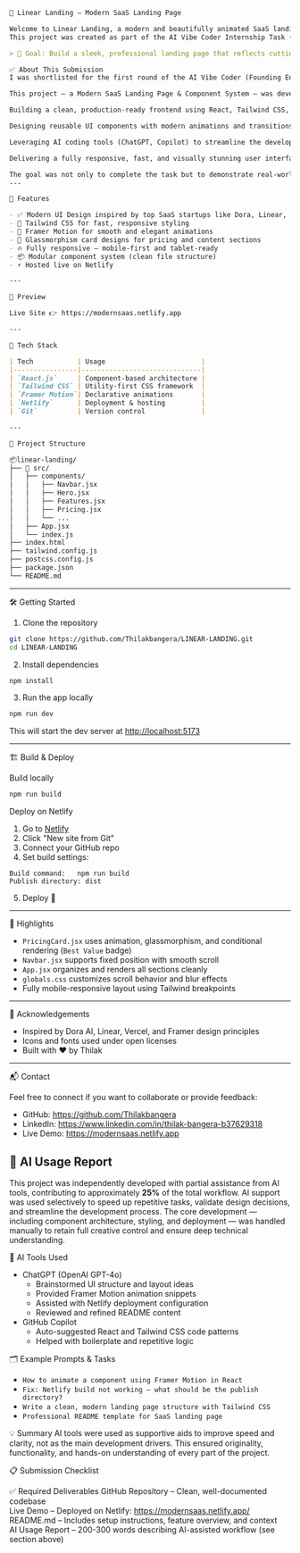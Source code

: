 ```markdown
🚀 Linear Landing – Modern SaaS Landing Page

Welcome to Linear Landing, a modern and beautifully animated SaaS landing page built with React, Tailwind CSS, Framer Motion, and deployed on Netlify.  
This project was created as part of the AI Vibe Coder Internship Task (Task B) by ADmyBRAND.

> 🎯 Goal: Build a sleek, professional landing page that reflects cutting-edge design and user-first experience.

✅ About This Submission
I was shortlisted for the first round of the AI Vibe Coder (Founding Engineer) Internship at ADmyBRAND, and successfully moved forward to submit the task as part of the evaluation process.

This project — a Modern SaaS Landing Page & Component System — was developed in response to Task B, focusing on:

Building a clean, production-ready frontend using React, Tailwind CSS, and Framer Motion

Designing reusable UI components with modern animations and transitions

Leveraging AI coding tools (ChatGPT, Copilot) to streamline the development process

Delivering a fully responsive, fast, and visually stunning user interface

The goal was not only to complete the task but to demonstrate real-world frontend engineering capabilities, speed of development using AI assistance, and an eye for user experience — all of which are critical in a fast-moving startup environment.
---

🌟 Features

- ✅ Modern UI Design inspired by top SaaS startups like Dora, Linear, and Vercel
- 🎨 Tailwind CSS for fast, responsive styling
- 🎥 Framer Motion for smooth and elegant animations
- 🧊 Glassmorphism card designs for pricing and content sections
- 🔥 Fully responsive – mobile-first and tablet-ready
- 📦 Modular component system (clean file structure)
- ⚡ Hosted live on Netlify

---

📸 Preview

Live Site 👉 https://modernsaas.netlify.app

---

🧩 Tech Stack

| Tech           | Usage                        |
|----------------|------------------------------|
| `React.js`     | Component-based architecture |
| `Tailwind CSS` | Utility-first CSS framework  |
| `Framer Motion`| Declarative animations       |
| `Netlify`      | Deployment & hosting         |
| `Git`          | Version control              |

---

📁 Project Structure

📦linear-landing/
├── 📁 src/
│   ├── components/
│   │   ├── Navbar.jsx
│   │   ├── Hero.jsx
│   │   ├── Features.jsx
│   │   ├── Pricing.jsx
│   │   └── ...
│   ├── App.jsx
│   └── index.js
├── index.html
├── tailwind.config.js
├── postcss.config.js
├── package.json
└── README.md

````

---

🛠️ Getting Started

1. Clone the repository

```bash
git clone https://github.com/Thilakbangera/LINEAR-LANDING.git
cd LINEAR-LANDING
````

2. Install dependencies

```bash
npm install
```

3. Run the app locally

```bash
npm run dev
```

This will start the dev server at [http://localhost:5173](http://localhost:5173)

---

🏗️ Build & Deploy

Build locally

```bash
npm run build
```

Deploy on Netlify

1. Go to [Netlify](https://www.netlify.com/)
2. Click "New site from Git"
3. Connect your GitHub repo
4. Set build settings:

```
Build command:   npm run build
Publish directory: dist
```

5. Deploy 🚀

---
📌 Highlights

* `PricingCard.jsx` uses animation, glassmorphism, and conditional rendering (`Best Value` badge)
* `Navbar.jsx` supports fixed position with smooth scroll
* `App.jsx` organizes and renders all sections cleanly
* `globals.css` customizes scroll behavior and blur effects
* Fully mobile-responsive layout using Tailwind breakpoints

---

🙌 Acknowledgements

* Inspired by Dora AI, Linear, Vercel, and Framer design principles
* Icons and fonts used under open licenses
* Built with ❤️ by Thilak

---

📬 Contact

Feel free to connect if you want to collaborate or provide feedback:

* GitHub: https://github.com/Thilakbangera
* LinkedIn: https://www.linkedin.com/in/thilak-bangera-b37629318
* Live Demo: https://modernsaas.netlify.app

## 🧠 AI Usage Report

This project was independently developed with partial assistance from AI tools, contributing to approximately **25%** of the total workflow. AI support was used selectively to speed up repetitive tasks, validate design decisions, and streamline the development process. The core development — including component architecture, styling, and deployment — was handled manually to retain full creative control and ensure deep technical understanding.

🔧 AI Tools Used
- ChatGPT (OpenAI GPT-4o)
  - Brainstormed UI structure and layout ideas
  - Provided Framer Motion animation snippets
  - Assisted with Netlify deployment configuration
  - Reviewed and refined README content
- GitHub Copilot
  - Auto-suggested React and Tailwind CSS code patterns
  - Helped with boilerplate and repetitive logic

🗂️ Example Prompts & Tasks
- `How to animate a component using Framer Motion in React`
- `Fix: Netlify build not working — what should be the publish directory?`
- `Write a clean, modern landing page structure with Tailwind CSS`
- `Professional README template for SaaS landing page`

💡 Summary
AI tools were used as supportive aids to improve speed and clarity, not as the main development drivers. This ensured originality, functionality, and hands-on understanding of every part of the project.

📋 Submission Checklist

✅ Required Deliverables
GitHub Repository – Clean, well-documented codebase  
Live Demo – Deployed on Netlify: https://modernsaas.netlify.app/
README.md – Includes setup instructions, feature overview, and context  
AI Usage Report – 200-300 words describing AI-assisted workflow (see section above)  

